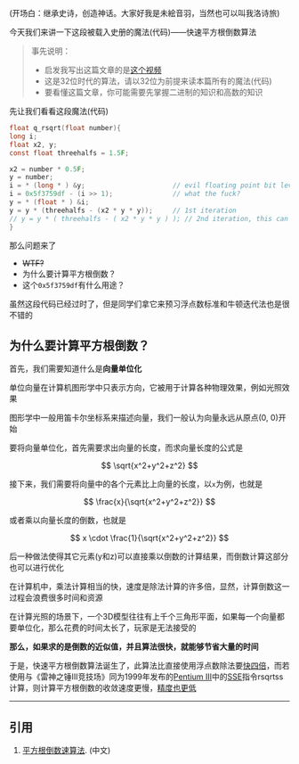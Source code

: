(开场白：继承史诗，创造神话。大家好我是未絵音羽，当然也可以叫我洛诗旅)

今天我们来讲一下这段被载入史册的魔法(代码)——快速平方根倒数算法

> 事先说明：
> - 启发我写出这篇文章的是[这个视频](https://www.bilibili.com/video/BV1v64y1i7KH)
> - 这是32位时代的算法，请以32位为前提来读本篇所有的魔法(代码)
> - 要看懂这篇文章，你可能需要先掌握二进制的知识和高数的知识

先让我们看看这段魔法(代码)

```c
float q_rsqrt(float number){
long i;
float x2, y;
const float threehalfs = 1.5F;

x2 = number * 0.5F;
y = number;
i = * (long * ) &y;                      // evil floating point bit level hacking
i = 0x5f3759df - (i >> 1);               // what the fuck?
y = * (float * ) &i;
y = y * (threehalfs - (x2 * y * y));     // 1st iteration
// y = y * ( threehalfs - ( x2 * y * y ) ); // 2nd iteration, this can be removed
}
```

那么问题来了
- <del>WTF?</del>
- 为什么要计算平方根倒数？
- 这个`0x5f3759df`有什么用途？

虽然这段代码已经过时了，但是同学们拿它来预习浮点数标准和牛顿迭代法也是很不错的

## 为什么要计算平方根倒数？

首先，我们需要知道什么是**向量单位化**

单位向量在计算机图形学中只表示方向，它被用于计算各种物理效果，例如光照效果

图形学中一般用笛卡尔坐标系来描述向量，我们一般认为向量永远从原点(0, 0)开始

要将向量单位化，首先需要求出向量的长度，而求向量长度的公式是

$$
\sqrt{x^2+y^2+z^2}
$$

接下来，我们需要将向量中的各个元素比上向量的长度，以`x`为例，也就是

$$
\frac{x}{\sqrt{x^2+y^2+z^2}}
$$

或者乘以向量长度的倒数，也就是

$$
x \cdot \frac{1}{\sqrt{x^2+y^2+z^2}}
$$

后一种做法使得其它元素(y和z)可以直接乘以倒数的计算结果，而倒数计算这部分也可以进行优化

在计算机中，乘法计算相当的快，速度是除法计算的许多倍，显然，计算倒数这一过程会浪费很多时间和资源

在计算光照的场景下，一个3D模型往往有上千个三角形平面，如果每一个向量都要单位化，那么花费的时间太长了，玩家是无法接受的

__那么，如果求的是倒数的近似值，并且算法很快，就能够节省大量的时间__

于是，快速平方根倒数算法诞生了，此算法比直接使用浮点数除法要[快四倍](https://zh.wikipedia.org/wiki/%E5%B9%B3%E6%96%B9%E6%A0%B9%E5%80%92%E6%95%B0%E9%80%9F%E7%AE%97%E6%B3%95)，而若使用与《雷神之锤III竞技场》同为1999年发布的[Pentium III](https://zh.wikipedia.org/wiki/Pentium_III "Pentium III")中的[SSE](https://zh.wikipedia.org/wiki/SSE "SSE")指令rsqrtss计算，则计算平方根倒数的收敛速度更慢，[精度也更低](https://zh.wikipedia.org/wiki/%E5%B9%B3%E6%96%B9%E6%A0%B9%E5%80%92%E6%95%B0%E9%80%9F%E7%AE%97%E6%B3%95#cite_note-14)

---

## 引用

1.  [平方根倒数速算法](https://zh.wikipedia.org/wiki/%E5%B9%B3%E6%96%B9%E6%A0%B9%E5%80%92%E6%95%B0%E9%80%9F%E7%AE%97%E6%B3%95). (中文) 